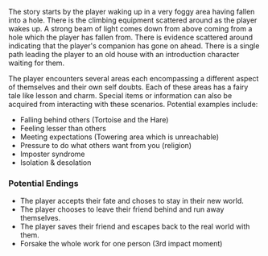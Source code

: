 The story starts by the player waking up in a very foggy area having fallen into a hole. There is the climbing equipment scattered around as the player wakes up. A strong beam of light comes down from above coming from a hole which the player has fallen from. There is evidence scattered around indicating that the player's companion has gone on ahead. There is a single path leading the player to an old house with an introduction character waiting for them.

The player encounters several areas each encompassing a different aspect of themselves and their own self doubts. Each of these areas has a fairy tale like lesson and charm. Special items or information can also be acquired from interacting with these scenarios. Potential examples include:
- Falling behind others (Tortoise and the Hare)
- Feeling lesser than others
- Meeting expectations (Towering area which is unreachable)
- Pressure to do what others want from you (religion)
- Imposter syndrome 
- Isolation & desolation 
### Potential Endings
- The player accepts their fate and choses to stay in their new world.
- The player chooses to leave their friend behind and run away themselves.
- The player saves their friend and escapes back to the real world with them.
- Forsake the whole work for one person (3rd impact moment)